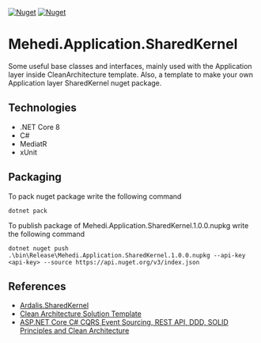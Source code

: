 [![Nuget](https://img.shields.io/nuget/v/Mehedi.Core.SharedKernel)](https://www.nuget.org/packages/Mehedi.Core.SharedKernel/)
[![Nuget](https://img.shields.io/nuget/dt/Mehedi.Core.SharedKernel)](https://www.nuget.org/packages/Mehedi.Core.SharedKernel/)

# Mehedi.Application.SharedKernel
Some useful base classes and interfaces, mainly used with the Application layer inside CleanArchitecture template. Also, a template to make your own Application layer SharedKernel nuget package.

## Technologies
- .NET Core 8
- C#
- MediatR
- xUnit

## Packaging
To pack nuget package write the following command
```
dotnet pack
```

To publish package of Mehedi.Application.SharedKernel.1.0.0.nupkg write the following command
```
dotnet nuget push .\bin\Release\Mehedi.Application.SharedKernel.1.0.0.nupkg --api-key <api-key> --source https://api.nuget.org/v3/index.json
```

## References
- [Ardalis.SharedKernel](https://github.com/ardalis/Ardalis.SharedKernel)
- [Clean Architecture Solution Template](https://github.com/jasontaylordev/CleanArchitecture)
- [ASP.NET Core C# CQRS Event Sourcing, REST API, DDD, SOLID Principles and Clean Architecture](https://github.com/jeangatto/ASP.NET-Core-Clean-Architecture-CQRS-Event-Sourcing)
